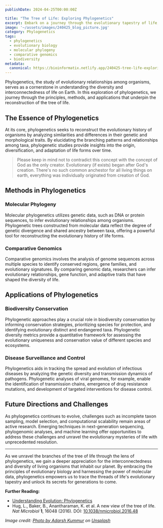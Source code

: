```yaml
---
publishDate: 2024-04-25T00:00:00Z

title: "The Tree of Life: Exploring Phylogenetics"
excerpt: Embark on a journey through the evolutionary tapestry of life, as we delve into the fascinating realm of phylogenetics and its role in unraveling the intricate web of evolutionary relationships.
image: '~/assets/images/240425_blog_picture.jpg'
category: Phylogenetics
tags:
  - phylogenetics
  - evolutionary biology
  - molecular phylogeny
  - comparative genomics
  - biodiversity
metadata:
  canonical: https://bioinformatix.netlify.app/240425-tree-life-exploring-phylogenetics
---
```


Phylogenetics, the study of evolutionary relationships among organisms, serves as a cornerstone in understanding the diversity and interconnectedness of life on Earth. In this exploration of phylogenetics, we journey through the principles, methods, and applications that underpin the reconstruction of the tree of life.

## The Essence of Phylogenetics

At its core, phylogenetics seeks to reconstruct the evolutionary history of organisms by analyzing similarities and differences in their genetic and morphological traits. By elucidating the branching patterns and relationships among taxa, phylogenetic studies provide insights into the origin, diversification, and adaptation of life forms over time. 

> Please keep in mind not to contradict this concept with the concept of God as the only creator. Evolutionary (if exists) began after God's creation. There's no such common anchestor for all living things on earth, everything was individually originated from creation of God.

## Methods in Phylogenetics

### Molecular Phylogeny

Molecular phylogenetics utilizes genetic data, such as DNA or protein sequences, to infer evolutionary relationships among organisms. Phylogenetic trees constructed from molecular data reflect the degree of genetic divergence and shared ancestry between taxa, offering a powerful tool for reconstructing the evolutionary history of life forms.

### Comparative Genomics

Comparative genomics involves the analysis of genome sequences across multiple species to identify conserved regions, gene families, and evolutionary signatures. By comparing genomic data, researchers can infer evolutionary relationships, gene function, and adaptive traits that have shaped the diversity of life.

## Applications of Phylogenetics

### Biodiversity Conservation

Phylogenetic approaches play a crucial role in biodiversity conservation by informing conservation strategies, prioritizing species for protection, and identifying evolutionary distinct and endangered taxa. Phylogenetic diversity metrics provide a quantitative framework for assessing the evolutionary uniqueness and conservation value of different species and ecosystems.

### Disease Surveillance and Control

Phylogenetics aids in tracking the spread and evolution of infectious diseases by analyzing the genetic diversity and transmission dynamics of pathogens. Phylogenetic analyses of viral genomes, for example, enable the identification of transmission chains, emergence of drug resistance mutations, and development of targeted interventions for disease control.

## Future Directions and Challenges

As phylogenetics continues to evolve, challenges such as incomplete taxon sampling, model selection, and computational scalability remain areas of active research. Emerging techniques in next-generation sequencing, phylogenomic analyses, and machine learning offer opportunities to address these challenges and unravel the evolutionary mysteries of life with unprecedented resolution.

***

As we unravel the branches of the tree of life through the lens of phylogenetics, we gain a deeper appreciation for the interconnectedness and diversity of living organisms that inhabit our planet. By embracing the principles of evolutionary biology and harnessing the power of molecular data, phylogenetics empowers us to trace the threads of life's evolutionary tapestry and unlock its secrets for generations to come.

**Further Reading:**
- [Understanding Evolution: Phylogenetics](https://evolution.berkeley.edu/evolibrary/article/0_0_0/phylogenetics_01)
- Hug, L., Baker, B., Anantharaman, K. et al. A new view of the tree of life. *Nat Microbiol* **1**, 16048 (2016). DOI: [10.1038/nmicrobiol.2016.48](https://doi.org/10.1038/nmicrobiol.2016.48)

*Image credit: [Photo by Adarsh Kummur](https://unsplash.com/@akummur?utm_content=creditCopyText&utm_medium=referral&utm_source=unsplash) on [Unsplash](https://unsplash.com/photos/wilted-tree-during-daytime-zThTy8rPPsY?utm_content=creditCopyText&utm_medium=referral&utm_source=unsplash)*
